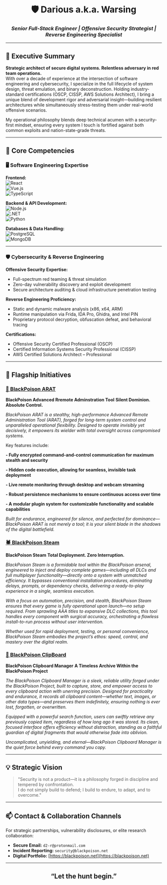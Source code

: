 <!-- Professional Cybersecurity Portfolio Banner -->
<h1 align="center">🛡️ Darious a.k.a. Warsing</h1>
<h3 align="center"><i>Senior Full-Stack Engineer | Offensive Security Strategist | Reverse Engineering Specialist</i></h3>

<hr>

## 🔎 Executive Summary

**Strategic architect of secure digital systems. Relentless adversary in red team operations.**  
With over a decade of experience at the intersection of software engineering and cybersecurity, I specialize in the full lifecycle of system design, threat emulation, and binary deconstruction. Holding industry-standard certifications (OSCP, CISSP, AWS Solutions Architect), I bring a unique blend of development rigor and adversarial insight—building resilient architectures while simultaneously stress-testing them under real-world offensive scenarios.

My operational philosophy blends deep technical acumen with a security-first mindset, ensuring every system I touch is fortified against both common exploits and nation-state-grade threats.

---

## 🧰 Core Competencies

### 🖥️ Software Engineering Expertise

**Frontend:**  
![React](https://img.shields.io/badge/React-20232A?style=flat&logo=react&logoColor=61DAFB)  
![Vue.js](https://img.shields.io/badge/Vue.js-35495E?style=flat&logo=vue.js&logoColor=4FC08D)  
![TypeScript](https://img.shields.io/badge/TypeScript-007ACC?style=flat&logo=typescript&logoColor=white)  

**Backend & API Development:**  
![Node.js](https://img.shields.io/badge/Node.js-339933?style=flat&logo=nodedotjs&logoColor=white)  
![.NET](https://img.shields.io/badge/.NET-512BD4?style=flat&logo=dotnet&logoColor=white)  
![Python](https://img.shields.io/badge/Python-3776AB?style=flat&logo=python&logoColor=white)  

**Databases & Data Handling:**  
![PostgreSQL](https://img.shields.io/badge/PostgreSQL-316192?style=flat&logo=postgresql&logoColor=white)  
![MongoDB](https://img.shields.io/badge/MongoDB-47A248?style=flat&logo=mongodb&logoColor=white)  

---

### 🛡️ Cybersecurity & Reverse Engineering

**Offensive Security Expertise:**  
- Full-spectrum red teaming & threat simulation  
- Zero-day vulnerability discovery and exploit development  
- Secure architecture auditing & cloud infrastructure penetration testing  

**Reverse Engineering Proficiency:**  
- Static and dynamic malware analysis (x86, x64, ARM)  
- Runtime manipulation via Frida, IDA Pro, Ghidra, and Intel PIN  
- Proprietary protocol decryption, obfuscation defeat, and behavioral tracing  

**Certifications:**  
- Offensive Security Certified Professional (OSCP)  
- Certified Information Systems Security Professional (CISSP)  
- AWS Certified Solutions Architect – Professional  

---

## 🧠 Flagship Initiatives

### [🧬 BlackPoison ARAT](https://github.com/7-c/BlackPoison_ARAT) 

**BlackPoison Advanced Rremote Adminstration Tool**
**Silent Dominion. Absolute Control.**

*BlackPoison ARAT is a stealthy, high-performance Advanced Remote Administration Tool (ARAT), forged for long-term system control and unparalleled operational flexibility. Designed to operate invisibly yet decisively, it empowers its wielder with total oversight across compromised systems.*

Key features include:

**- Fully encrypted command-and-control communication for maximum stealth and security**

**- Hidden code execution, allowing for seamless, invisible task deployment**

**- Live remote monitoring through desktop and webcam streaming**

**- Robust persistence mechanisms to ensure continuous access over time**

**- A modular plugin system for customizable functionality and scalable capabilities**

*Built for endurance, engineered for silence, and perfected for dominance—BlackPoison ARAT is not merely a tool; it is your silent blade in the shadows of the digital battlefield.*

### [🕷️ BlackPoison Steam](https://github.com/7-c/BlackPoison_Steam)   

**BlackPoison Steam**
**Total Deployment. Zero Interruption.**

*BlackPoison Steam is a formidable tool within the BlackPoison arsenal, engineered to inject and deploy complete games—including all DLCs and full multiplayer functionality—directly onto a system with unmatched efficiency. It bypasses conventional installation procedures, eliminating delays, prompts, or dependency checks, delivering a ready-to-play experience in a single, seamless execution.*

*With a focus on automation, precision, and stealth, BlackPoison Steam ensures that every game is fully operational upon launch—no setup required. From sprawling AAA titles to expansive DLC collections, this tool handles every component with surgical accuracy, orchestrating a flawless install-to-run process without user intervention.*

*Whether used for rapid deployment, testing, or personal convenience, BlackPoison Steam embodies the project’s ethos: speed, control, and mastery over the digital realm.*

### [🔐 BlackPoison ClipBoard](https://github.com/7-c/BlackPoison_ClipBoard)  
**BlackPoison Clipboard Manager**
**A Timeless Archive Within the BlackPoison Project**

*The BlackPoison Clipboard Manager is a sleek, reliable utility forged under the BlackPoison Project, built to capture, store, and empower access to every clipboard action with unerring precision. Designed for practicality and endurance, it records all clipboard content—whether text, images, or other data types—and preserves them indefinitely, ensuring nothing is ever lost, forgotten, or overwritten.*

*Equipped with a powerful search function, users can swiftly retrieve any previously copied item, regardless of how long ago it was stored. Its clean, focused interface offers efficiency without distraction, standing as a faithful guardian of digital fragments that would otherwise fade into oblivion.*

*Uncomplicated, unyielding, and eternal—BlackPoison Clipboard Manager is the quiet force behind every command you copy.*

---

## 💡 Strategic Vision

> "Security is not a product—it is a philosophy forged in discipline and tempered by confrontation.  
> I do not simply build to defend; I build to endure, to adapt, and to overcome."

---

## 📫 Contact & Collaboration Channels

For strategic partnerships, vulnerability disclosures, or elite research collaboration:

- **Secure Email:** `d2-r@protonmail.com`  
- **Incident Reporting:** `security@blackpoison.net`  
- **Digital Portfolio:** [https://blackpoison.net](https://blackpoison.net)  

---

<h2 align="center">“Let the hunt begin.”</h2>
